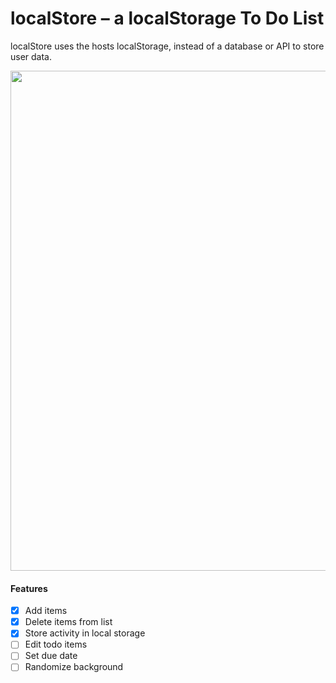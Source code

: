 # localStore – a localStorage To Do List

localStore uses the hosts localStorage, instead of a database or API to store user data.

<img src="https://i.imgur.com/zf6P35O.png" width=800>


#### Features

- [x] Add items
- [x] Delete items from list
- [x] Store activity in local storage
- [ ] Edit todo items
- [ ] Set due date
- [ ] Randomize background
